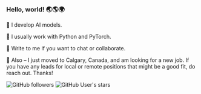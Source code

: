 ### Hello, world! 🌏🌎🌍

🤖 I develop AI models. 

🐍 I usually work with Python and PyTorch.

📧 Write to me if you want to chat or collaborate. 

🍁 Also – I just moved to Calgary, Canada, and am looking for a new job. If you have any leads for local or remote positions that might be a good fit, do reach out. Thanks!

![GitHub followers](https://img.shields.io/github/followers/sgrvinod) ![GitHub User's stars](https://img.shields.io/github/stars/sgrvinod)


